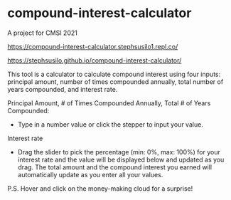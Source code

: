 # compound-interest-calculator

A project for CMSI 2021

https://compound-interest-calculator.stephsusilo1.repl.co/

https://stephsusilo.github.io/compound-interest-calculator/

This tool is a calculator to calculate compound interest using four inputs: principal amount, number of times compounded annually, total number of years compounded, and interest rate.

Principal Amount, # of Times Compounded Annually,  Total # of Years Compounded: 
* Type in a number value or click the stepper to input your value.

Interest rate
* Drag the slider to pick the percentage (min: 0%, max: 100%) for your interest rate and the value will be displayed below and updated as you drag. The total amount and the compound interest you earned will automatically update as you enter all your values.

P.S. Hover and click on the money-making cloud for a surprise!
